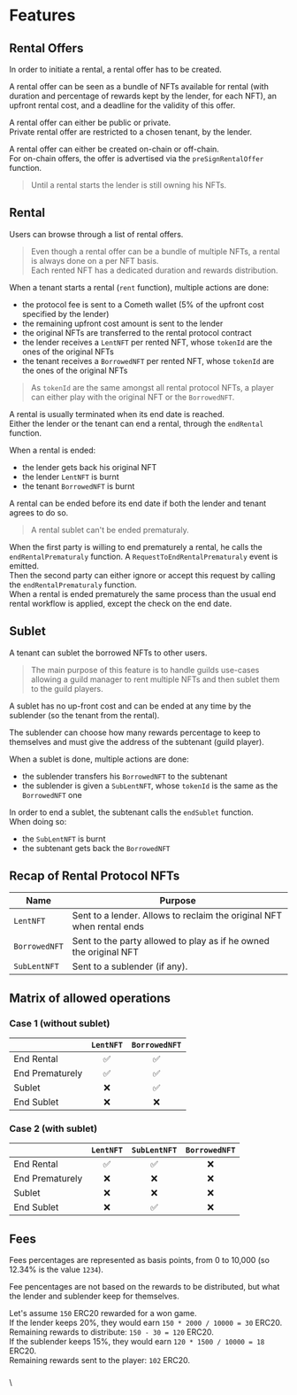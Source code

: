 # Features

## Rental Offers

In order to initiate a rental, a rental offer has to be created.

A rental offer can be seen as a bundle of NFTs available for rental (with duration and percentage of rewards kept by the lender, for each NFT), an upfront rental cost, and a deadline for the validity of this offer.

A rental offer can either be public or private.\
Private rental offer are restricted to a chosen tenant, by the lender.

A rental offer can either be created on-chain or off-chain.\
For on-chain offers, the offer is advertised via the `preSignRentalOffer` function.

> Until a rental starts the lender is still owning his NFTs.

## Rental

Users can browse through a list of rental offers.

> Even though a rental offer can be a bundle of multiple NFTs, a rental is always done on a per NFT basis.\
> Each rented NFT has a dedicated duration and rewards distribution.

When a tenant starts a rental (`rent` function), multiple actions are done:

* the protocol fee is sent to a Cometh wallet (5% of the upfront cost specified by the lender)
* the remaining upfront cost amount is sent to the lender
* the original NFTs are transferred to the rental protocol contract
* the lender receives a `LentNFT` per rented NFT, whose `tokenId` are the ones of the original NFTs
* the tenant receives a `BorrowedNFT` per rented NFT, whose `tokenId` are the ones of the original NFTs

> As `tokenId` are the same amongst all rental protocol NFTs, a player can either play with the original NFT or the `BorrowedNFT`.

A rental is usually terminated when its end date is reached.\
Either the lender or the tenant can end a rental, through the `endRental` function.

When a rental is ended:

* the lender gets back his original NFT
* the lender `LentNFT` is burnt
* the tenant `BorrowedNFT` is burnt

A rental can be ended before its end date if both the lender and tenant agrees to do so.

> A rental sublet can't be ended prematuraly.

When the first party is willing to end prematurely a rental, he calls the `endRentalPrematuraly` function. A `RequestToEndRentalPrematuraly` event is emitted.\
Then the second party can either ignore or accept this request by calling the `endRentalPrematuraly` function.\
When a rental is ended prematurely the same process than the usual end rental workflow is applied, except the check on the end date.

## Sublet

A tenant can sublet the borrowed NFTs to other users.

> The main purpose of this feature is to handle guilds use-cases allowing a guild manager to rent multiple NFTs and then sublet them to the guild players.

A sublet has no up-front cost and can be ended at any time by the sublender (so the tenant from the rental).

The sublender can choose how many rewards percentage to keep to themselves and must give the address of the subtenant (guild player).

When a sublet is done, multiple actions are done:

* the sublender transfers his `BorrowedNFT` to the subtenant
* the sublender is given a `SubLentNFT`, whose `tokenId` is the same as the `BorrowedNFT` one

In order to end a sublet, the subtenant calls the `endSublet` function.\
When doing so:

* the `SubLentNFT` is burnt
* the subtenant gets back the `BorrowedNFT`

## Recap of Rental Protocol NFTs

| Name          | Purpose                                                               |
| ------------- | --------------------------------------------------------------------- |
| `LentNFT`     | Sent to a lender. Allows to reclaim the original NFT when rental ends |
| `BorrowedNFT` | Sent to the party allowed to play as if he owned the original NFT     |
| `SubLentNFT`  | Sent to a sublender (if any).                                         |

## Matrix of allowed operations

### **Case 1 (without sublet)**

|                 | `LentNFT` | `BorrowedNFT` |
| --------------- | :-------: | :-----------: |
| End Rental      |     ✅     |       ✅       |
| End Prematurely |     ✅     |       ✅       |
| Sublet          |     ❌     |       ✅       |
| End Sublet      |     ❌     |       ❌       |

### **Case 2 (with sublet)**

|                 | `LentNFT` | `SubLentNFT` | `BorrowedNFT` |
| --------------- | :-------: | :----------: | :-----------: |
| End Rental      |     ✅     |       ✅      |       ❌       |
| End Prematurely |     ❌     |       ❌      |       ❌       |
| Sublet          |     ❌     |       ❌      |       ❌       |
| End Sublet      |     ❌     |       ✅      |       ❌       |

## Fees

Fees percentages are represented as basis points, from 0 to 10,000 (so 12.34% is the value `1234`).

Fee pencentages are not based on the rewards to be distributed, but what the lender and sublender keep for themselves.

Let's assume `150` ERC20 rewarded for a won game.\
If the lender keeps 20%, they would earn `150 * 2000 / 10000 = 30` ERC20.\
Remaining rewards to distribute: `150 - 30 = 120` ERC20.\
If the sublender keeps 15%, they would earn `120 * 1500 / 10000 = 18` ERC20.\
Remaining rewards sent to the player: `102` ERC20.

###

\
